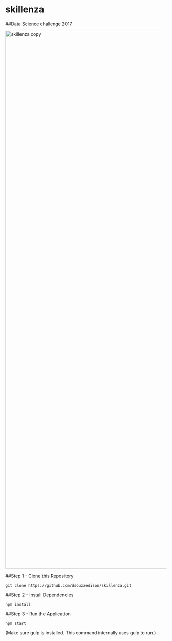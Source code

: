 # skillenza
##Data Science challenge 2017

<img width="1680" alt="skillenza copy" src="https://user-images.githubusercontent.com/14832322/29488719-68f00eb0-852e-11e7-89e5-0e3d0cea690d.png">

##Step 1 - Clone this Repository

   `git clone https://github.com/dsouzaedison/skillenza.git`

##Step 2 - Install Dependencies

   `npm install`
   
##Step 3 - Run the Application

   `npm start`
   
   (Make sure gulp is installed. This command internally uses gulp to run.)
